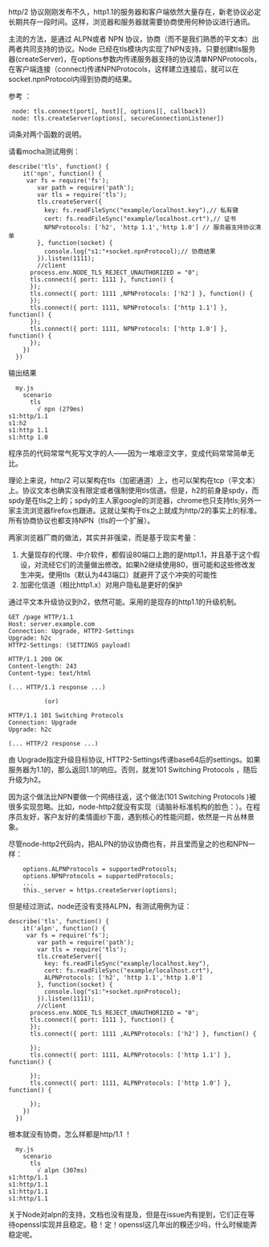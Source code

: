 http/2 协议刚刚发布不久，http1.1的服务器和客户端依然大量存在，新老协议必定长期共存一段时间。这样，浏览器和服务器就需要协商使用何种协议进行通讯。

主流的方法，是通过 ALPN或者 NPN 协议，协商（而不是我们熟悉的平文本）出两者共同支持的协议。Node 已经在tls模块内实现了NPN支持。只要创建tls服务器(createServer)，在options参数内传递服务器支持的协议清单NPNProtocols，在客户端连接（connect)传递NPNProtocols，这样建立连接后，就可以在socket.npnProtocol内得到协商的结果。

参考 ：

     node: tls.connect(port[, host][, options][, callback])
     node: tls.createServer(options[, secureConnectionListener])
词条对两个函数的说明。

请看mocha测试用例：

```
describe('tls', function() {
    it('npn', function() {      
     var fs = require('fs');
        var path = require('path');
        var tls = require('tls');
        tls.createServer({
          key: fs.readFileSync("example/localhost.key"),// 私有键
          cert: fs.readFileSync("example/localhost.crt"),// 证书
          NPNProtocols: ['h2', 'http 1.1','http 1.0'] // 服务器支持协议清单
        }, function(socket) {
          console.log("s1:"+socket.npnProtocol);// 协商结果
        }).listen(1111);
        //client
      process.env.NODE_TLS_REJECT_UNAUTHORIZED = "0";
      tls.connect({ port: 1111 }, function() {
      });
      tls.connect({ port: 1111 ,NPNProtocols: ['h2'] }, function() {     
      });
      tls.connect({ port: 1111, NPNProtocols: ['http 1.1'] }, function() {
      });      
      tls.connect({ port: 1111, NPNProtocols: ['http 1.0'] }, function() {
      });
    })
  })
```

输出结果
```
  my.js
    scenario
      tls
        √ npn (279ms)
s1:http/1.1
s1:h2
s1:http 1.1
s1:http 1.0

```

程序员的代码常常气死写文字的人——因为一堆艰涩文字，变成代码常常简单无比。

理论上来说，http/2 可以架构在tls（加密通道）上，也可以架构在tcp（平文本）上。协议文本也确实没有限定或者强制使用tls信道。但是，h2的前身是spdy，而spdy是在tls之上的；spdy的主人家google的浏览器，chrome也只支持tls;另外一家主流浏览器firefox也跟进。这就让架构于tls之上就成为http/2的事实上的标准。所有协商协议也都支持NPN（tls的一个扩展）。

两家浏览器厂商的做法，其实并非强梁，而是基于现实考量：
1. 大量现存的代理、中介软件，都假设80端口上跑的是http1.1，并且基于这个假设，对流经它们的流量做出修改。如果h2继续使用80，很可能和这些修改发生冲突。使用tls（默认为443端口）就避开了这个冲突的可能性
2. 加密化信道（相比http1.x）对用户隐私是更好的保护


通过平文本升级协议到h2，依然可能。采用的是现存的http1.1的升级机制。

```
GET /page HTTP/1.1
Host: server.example.com
Connection: Upgrade, HTTP2-Settings
Upgrade: h2c 
HTTP2-Settings: (SETTINGS payload) 

HTTP/1.1 200 OK 
Content-length: 243
Content-type: text/html

(... HTTP/1.1 response ...)

          (or)

HTTP/1.1 101 Switching Protocols 
Connection: Upgrade
Upgrade: h2c

(... HTTP/2 response ...)
```

由 Upgrade指定升级目标协议, HTTP2-Settings传递base64后的settings。如果服务器为1.1的，那么返回1.1的响应。否则，就发101 Switching Protocols ，随后升级为h2。

因为这个做法比NPN要做一个网络往返，这个做法(101 Switching Protocols )被很多实现忽略。比如，node-http2就没有实现（请脑补标准机构的脸色：）。在程序员友好，客户友好的柔情面纱下面，遇到核心的性能问题，依然是一片丛林景象。

尽管node-http2代码内，把ALPN的协议协商也有，并且堂而皇之的也和NPN一样：
```
    options.ALPNProtocols = supportedProtocols;
    options.NPNProtocols = supportedProtocols;
    ...
    this._server = https.createServer(options);
```
但是经过测试，node还没有支持ALPN，有测试用例为证：


```
describe('tls', function() {
    it('alpn', function() {      
     var fs = require('fs');
        var path = require('path');
        var tls = require('tls');
        tls.createServer({
          key: fs.readFileSync("example/localhost.key"),
          cert: fs.readFileSync("example/localhost.crt"),
          ALPNProtocols: ['h2', 'http 1.1','http 1.0']
        }, function(socket) {
          console.log("s1:"+socket.npnProtocol);
        }).listen(1111);
        //client
      process.env.NODE_TLS_REJECT_UNAUTHORIZED = "0";
      tls.connect({ port: 1111 }, function() {          
      });
      tls.connect({ port: 1111 ,ALPNProtocols: ['h2'] }, function() {
               
      });
      tls.connect({ port: 1111, ALPNProtocols: ['http 1.1'] }, function() {
          
      });      
      tls.connect({ port: 1111, ALPNProtocols: ['http 1.0'] }, function() {
          
      });
    })
  })
```
根本就没有协商，怎么样都是http/1.1 ！

```
  my.js
    scenario
      tls
        √ alpn (307ms)
s1:http/1.1
s1:http/1.1
s1:http/1.1
s1:http/1.1

```
关于Node对alpn的支持，文档也没有提及，但是在issue内有提到，它们正在等待openssl实现并且稳定。稳！定！openssl这几年出的糗还少吗，什么时候能弄稳定呢。


